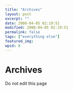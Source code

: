 ```yaml
---
title: "Archives"
layout: post
excerpt: ""
date: 2008-04-05 02:19:51
modified: 2008-04-05 02:19:51
permalink: false
tags: ["everything else"]
featured_img: 
wpid: 8
---
```


# Archives

Do not edit this page